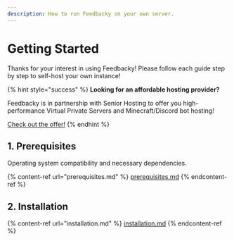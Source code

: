 ```yaml
---
description: How to run Feedbacky on your own server.
---
```


# Getting Started

Thanks for your interest in using Feedbacky! Please follow each guide step by step to self-host your own instance!

{% hint style="success" %}
**Looking for an affordable hosting provider?**

Feedbacky is in partnership with Senior Hosting to offer you high-performance Virtual Private Servers and Minecraft/Discord bot hosting!

[Check out the offer!](../../project-overview/senior-hosting.md)
{% endhint %}

## 1. Prerequisites

Operating system compatibility and necessary dependencies.

{% content-ref url="prerequisites.md" %}
[prerequisites.md](prerequisites.md)
{% endcontent-ref %}

## 2. Installation



{% content-ref url="installation.md" %}
[installation.md](installation.md)
{% endcontent-ref %}
